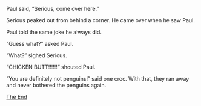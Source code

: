Paul said, “Serious, come over here.”

Serious peaked out from behind a corner. He came over when he saw Paul.

Paul told the same joke he always did. 

“Guess what?” asked Paul.

“What?” sighed Serious.

“CHICKEN BUTT!!!!!!” shouted Paul. 

“You are definitely not penguins!” said one croc. With that, they ran away and never bothered the penguins again.

[The End](Survives.md)
